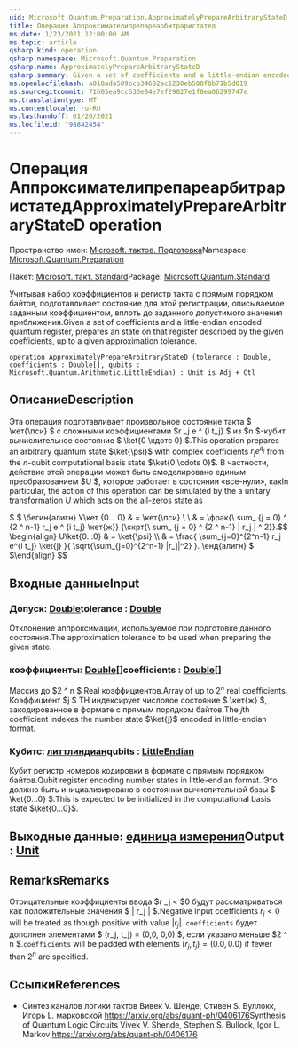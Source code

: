 ```yaml
---
uid: Microsoft.Quantum.Preparation.ApproximatelyPrepareArbitraryStateD
title: Операция Аппроксимателипрепареарбитраристатед
ms.date: 1/23/2021 12:00:00 AM
ms.topic: article
qsharp.kind: operation
qsharp.namespace: Microsoft.Quantum.Preparation
qsharp.name: ApproximatelyPrepareArbitraryStateD
qsharp.summary: Given a set of coefficients and a little-endian encoded quantum register, prepares an state on that register described by the given coefficients, up to a given approximation tolerance.
ms.openlocfilehash: a818ada509bcb34682ac1230eb508f0b71b5d019
ms.sourcegitcommit: 71605ea9cc630e84e7ef29027e1f0ea06299747e
ms.translationtype: MT
ms.contentlocale: ru-RU
ms.lasthandoff: 01/26/2021
ms.locfileid: "98842454"
---
```

# <a name="approximatelypreparearbitrarystated-operation"></a><span data-ttu-id="31f00-102">Операция Аппроксимателипрепареарбитраристатед</span><span class="sxs-lookup"><span data-stu-id="31f00-102">ApproximatelyPrepareArbitraryStateD operation</span></span>

<span data-ttu-id="31f00-103">Пространство имен: [Microsoft. тактов. Подготовка](xref:Microsoft.Quantum.Preparation)</span><span class="sxs-lookup"><span data-stu-id="31f00-103">Namespace: [Microsoft.Quantum.Preparation](xref:Microsoft.Quantum.Preparation)</span></span>

<span data-ttu-id="31f00-104">Пакет: [Microsoft. такт. Standard](https://nuget.org/packages/Microsoft.Quantum.Standard)</span><span class="sxs-lookup"><span data-stu-id="31f00-104">Package: [Microsoft.Quantum.Standard](https://nuget.org/packages/Microsoft.Quantum.Standard)</span></span>


<span data-ttu-id="31f00-105">Учитывая набор коэффициентов и регистр такта с прямым порядком байтов, подготавливает состояние для этой регистрации, описываемое заданным коэффициентом, вплоть до заданного допустимого значения приближения.</span><span class="sxs-lookup"><span data-stu-id="31f00-105">Given a set of coefficients and a little-endian encoded quantum register, prepares an state on that register described by the given coefficients, up to a given approximation tolerance.</span></span>

```qsharp
operation ApproximatelyPrepareArbitraryStateD (tolerance : Double, coefficients : Double[], qubits : Microsoft.Quantum.Arithmetic.LittleEndian) : Unit is Adj + Ctl
```


## <a name="description"></a><span data-ttu-id="31f00-106">Описание</span><span class="sxs-lookup"><span data-stu-id="31f00-106">Description</span></span>

<span data-ttu-id="31f00-107">Эта операция подготавливает произвольное состояние такта $ \кет{\пси} $ с сложными коэффициентами $r _j e ^ {i t_j} $ из $n $-кубит вычислительное состояние $ \ket{0 \кдотс 0} $.</span><span class="sxs-lookup"><span data-stu-id="31f00-107">This operation prepares an arbitrary quantum state $\ket{\psi}$ with complex coefficients $r_j e^{i t_j}$ from the $n$-qubit computational basis state $\ket{0 \cdots 0}$.</span></span>
<span data-ttu-id="31f00-108">В частности, действие этой операции может быть смоделировано единым преобразованием $U $, которое работает в состоянии «все-нули», как</span><span class="sxs-lookup"><span data-stu-id="31f00-108">In particular, the action of this operation can be simulated by the a unitary transformation $U$ which acts on the all-zeros state as</span></span>

<span data-ttu-id="31f00-109">$ $ \бегин{алигн} У\кет {0... 0} & = \кет{\пси} \\ \\ & = \фрак{\ sum_ {j = 0} ^ {2 ^ n-1} r_j e ^ {i t_j} \кет{ж}} {\скрт{\ sum_ {j = 0} ^ {2 ^ n-1} | r_j | ^ 2}}.</span><span class="sxs-lookup"><span data-stu-id="31f00-109">$$ \begin{align} U\ket{0...0} & = \ket{\psi} \\\\ & = \frac{ \sum_{j=0}^{2^n-1} r_j e^{i t_j} \ket{j} }{ \sqrt{\sum_{j=0}^{2^n-1} |r_j|^2} }.</span></span>
<span data-ttu-id="31f00-110">\енд{алигн} $ $</span><span class="sxs-lookup"><span data-stu-id="31f00-110">\end{align} $$</span></span>

## <a name="input"></a><span data-ttu-id="31f00-111">Входные данные</span><span class="sxs-lookup"><span data-stu-id="31f00-111">Input</span></span>

### <a name="tolerance--double"></a><span data-ttu-id="31f00-112">Допуск: [Double](xref:microsoft.quantum.lang-ref.double)</span><span class="sxs-lookup"><span data-stu-id="31f00-112">tolerance : [Double](xref:microsoft.quantum.lang-ref.double)</span></span>

<span data-ttu-id="31f00-113">Отклонение аппроксимации, используемое при подготовке данного состояния.</span><span class="sxs-lookup"><span data-stu-id="31f00-113">The approximation tolerance to be used when preparing the given state.</span></span>


### <a name="coefficients--double"></a><span data-ttu-id="31f00-114">коэффициенты: [Double](xref:microsoft.quantum.lang-ref.double)[]</span><span class="sxs-lookup"><span data-stu-id="31f00-114">coefficients : [Double](xref:microsoft.quantum.lang-ref.double)[]</span></span>

<span data-ttu-id="31f00-115">Массив до $2 ^ n $ Real коэффициентов.</span><span class="sxs-lookup"><span data-stu-id="31f00-115">Array of up to $2^n$ real coefficients.</span></span> <span data-ttu-id="31f00-116">Коэффициент $j $ TH индексирует числовое состояние $ \кет{ж} $, закодированное в формате с прямым порядком байтов.</span><span class="sxs-lookup"><span data-stu-id="31f00-116">The $j$th coefficient indexes the number state $\ket{j}$ encoded in little-endian format.</span></span>


### <a name="qubits--littleendian"></a><span data-ttu-id="31f00-117">Кубитс: [литтлиндиан](xref:Microsoft.Quantum.Arithmetic.LittleEndian)</span><span class="sxs-lookup"><span data-stu-id="31f00-117">qubits : [LittleEndian](xref:Microsoft.Quantum.Arithmetic.LittleEndian)</span></span>

<span data-ttu-id="31f00-118">Кубит регистр номеров кодировки в формате с прямым порядком байтов.</span><span class="sxs-lookup"><span data-stu-id="31f00-118">Qubit register encoding number states in little-endian format.</span></span> <span data-ttu-id="31f00-119">Это должно быть инициализировано в состоянии вычислительной базы $ \ket{0...0} $.</span><span class="sxs-lookup"><span data-stu-id="31f00-119">This is expected to be initialized in the computational basis state $\ket{0...0}$.</span></span>



## <a name="output--unit"></a><span data-ttu-id="31f00-120">Выходные данные: [единица измерения](xref:microsoft.quantum.lang-ref.unit)</span><span class="sxs-lookup"><span data-stu-id="31f00-120">Output : [Unit](xref:microsoft.quantum.lang-ref.unit)</span></span>



## <a name="remarks"></a><span data-ttu-id="31f00-121">Remarks</span><span class="sxs-lookup"><span data-stu-id="31f00-121">Remarks</span></span>

<span data-ttu-id="31f00-122">Отрицательные коэффициенты ввода $r _j < $0 будут рассматриваться как положительные значения $ | r_j | $.</span><span class="sxs-lookup"><span data-stu-id="31f00-122">Negative input coefficients $r_j < 0$ will be treated as though positive with value $|r_j|$.</span></span> <span data-ttu-id="31f00-123">`coefficients` будет дополнен элементами $ (r_j, t_j) = (0,0, 0,0) $, если указано меньше $2 ^ n $.</span><span class="sxs-lookup"><span data-stu-id="31f00-123">`coefficients` will be padded with elements $(r_j, t_j) = (0.0, 0.0)$ if fewer than $2^n$ are specified.</span></span>

## <a name="references"></a><span data-ttu-id="31f00-124">Ссылки</span><span class="sxs-lookup"><span data-stu-id="31f00-124">References</span></span>

- <span data-ttu-id="31f00-125">Синтез каналов логики тактов Вивек V. Шенде, Стивен S. Буллокк, Игорь L. марковской https://arxiv.org/abs/quant-ph/0406176</span><span class="sxs-lookup"><span data-stu-id="31f00-125">Synthesis of Quantum Logic Circuits Vivek V. Shende, Stephen S. Bullock, Igor L. Markov https://arxiv.org/abs/quant-ph/0406176</span></span>